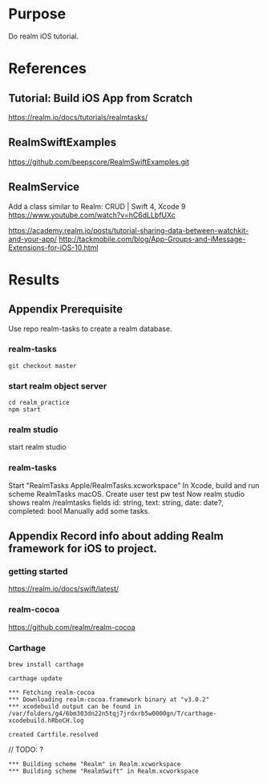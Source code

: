 # Purpose
Do realm iOS tutorial.

# References

## Tutorial: Build iOS App from Scratch
https://realm.io/docs/tutorials/realmtasks/

## RealmSwiftExamples
https://github.com/beepscore/RealmSwiftExamples.git

## RealmService
Add a class similar to Realm: CRUD | Swift 4, Xcode 9
https://www.youtube.com/watch?v=hC6dLLbfUXc

https://academy.realm.io/posts/tutorial-sharing-data-between-watchkit-and-your-app/
http://tackmobile.com/blog/App-Groups-and-iMessage-Extensions-for-iOS-10.html

# Results

## Appendix Prerequisite
Use repo realm-tasks to create a realm database.

### realm-tasks
    git checkout master

### start realm object server
    cd realm_practice
    npm start

### realm studio
start realm studio

### realm-tasks
Start "RealmTasks Apple/RealmTasks.xcworkspace"
In Xcode, build and run scheme RealmTasks macOS.
Create user test pw test
Now realm studio shows realm <uuid>/realmtasks
fields
id: string, text: string, date: date?, completed: bool
Manually add some tasks.

## Appendix Record info about adding Realm framework for iOS to project.

### getting started
https://realm.io/docs/swift/latest/

### realm-cocoa
https://github.com/realm/realm-cocoa

### Carthage

    brew install carthage

    carthage update

    *** Fetching realm-cocoa
    *** Downloading realm-cocoa.framework binary at "v3.0.2"
    *** xcodebuild output can be found in /var/folders/g4/6bm303dn22n5tqj7jrdxrb5w0000gn/T/carthage-xcodebuild.hRboCH.log

    created Cartfile.resolved

// TODO: ?

    *** Building scheme "Realm" in Realm.xcworkspace
    *** Building scheme "RealmSwift" in Realm.xcworkspace


